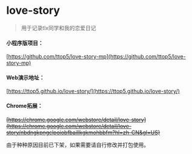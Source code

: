 # love-story

> 用于记录tlx同学和我的恋爱日记


#### 小程序版项目：

[https://github.com/ttop5/love-story-mp](https://github.com/ttop5/love-story-mp)


#### Web演示地址：

[https://ttop5.github.io/love-story/](https://ttop5.github.io/love-story/)


#### Chrome拓展：

~~[https://chrome.google.com/webstore/detail/love-story](https://chrome.google.com/webstore/detail/love-story/nbdngkpngclpoiobfbaillkgkmohbbfm?hl=zh-CN&gl=US)~~

由于种种原因目前已下架，如果需要请自行修改并打包使用。
